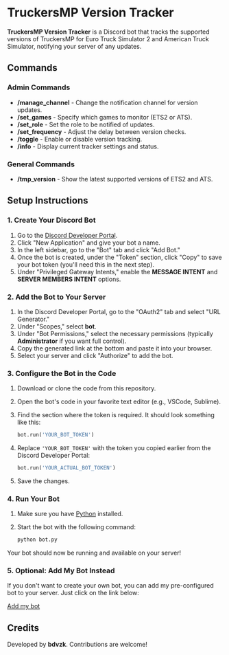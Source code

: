 # TruckersMP Version Tracker

**TruckersMP Version Tracker** is a Discord bot that tracks the supported versions of TruckersMP for Euro Truck Simulator 2 and American Truck Simulator, notifying your server of any updates.

## Commands

### Admin Commands

- **/manage_channel** - Change the notification channel for version updates.
- **/set_games** - Specify which games to monitor (ETS2 or ATS).
- **/set_role** - Set the role to be notified of updates.
- **/set_frequency** - Adjust the delay between version checks.
- **/toggle** - Enable or disable version tracking.
- **/info** - Display current tracker settings and status.

### General Commands

- **/tmp_version** - Show the latest supported versions of ETS2 and ATS.

## Setup Instructions

### 1. Create Your Discord Bot

1. Go to the [Discord Developer Portal](https://discord.com/developers/applications).
2. Click "New Application" and give your bot a name.
3. In the left sidebar, go to the "Bot" tab and click "Add Bot."
4. Once the bot is created, under the "Token" section, click "Copy" to save your bot token (you'll need this in the next step).
5. Under "Privileged Gateway Intents," enable the **MESSAGE INTENT** and **SERVER MEMBERS INTENT** options.

### 2. Add the Bot to Your Server

1. In the Discord Developer Portal, go to the "OAuth2" tab and select "URL Generator."
2. Under "Scopes," select **bot**.
3. Under "Bot Permissions," select the necessary permissions (typically **Administrator** if you want full control).
4. Copy the generated link at the bottom and paste it into your browser.
5. Select your server and click "Authorize" to add the bot.

### 3. Configure the Bot in the Code

1. Download or clone the code from this repository.
2. Open the bot's code in your favorite text editor (e.g., VSCode, Sublime).
3. Find the section where the token is required. It should look something like this:

    ```python
    bot.run('YOUR_BOT_TOKEN')
    ```

4. Replace `'YOUR_BOT_TOKEN'` with the token you copied earlier from the Discord Developer Portal:

    ```python
    bot.run('YOUR_ACTUAL_BOT_TOKEN')
    ```

5. Save the changes.

### 4. Run Your Bot

1. Make sure you have [Python](https://www.python.org/downloads/) installed.
2. Start the bot with the following command:

    ```bash
    python bot.py
    ```

Your bot should now be running and available on your server!

### 5. Optional: Add My Bot Instead

If you don't want to create your own bot, you can add my pre-configured bot to your server. Just click on the link below:

[Add my bot](https://discord.com/oauth2/authorize?client_id=1291060777947496509)


## Credits

Developed by **bdvzk**. Contributions are welcome!
